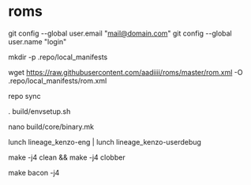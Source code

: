 # roms
git config --global user.email "mail@domain.com"
git config --global user.name "login"

mkdir -p .repo/local_manifests


wget https://raw.githubusercontent.com/aadiiii/roms/master/rom.xml -O .repo/local_manifests/rom.xml

repo sync

. build/envsetup.sh

nano build/core/binary.mk

lunch lineage_kenzo-eng | lunch lineage_kenzo-userdebug


make -j4 clean && make -j4 clobber

make bacon -j4
